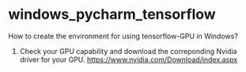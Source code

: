# windows_pycharm_tensorflow
How to create the environment for using tensorflow-GPU in Windows?

1. Check your GPU capability and download the correponding Nvidia driver for your GPU. https://www.nvidia.com/Download/index.aspx

